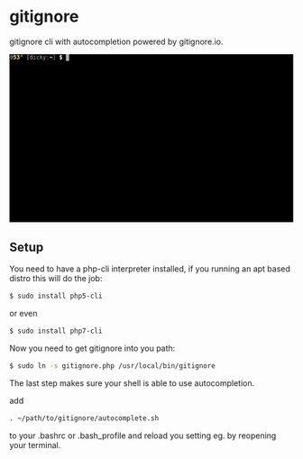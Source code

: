 # gitignore
gitignore cli with autocompletion powered by gitignore.io.

![example screen session](example.gif)

## Setup

You need to have a php-cli interpreter installed, if you running an apt based distro this will do the job:

``` sh
$ sudo install php5-cli
```

or even

``` sh
$ sudo install php7-cli
```

Now you need to get gitignore into you path:

``` sh
$ sudo ln -s gitignore.php /usr/local/bin/gitignore
```

The last step makes sure your shell is able to use autocompletion.

add

``` sh
. ~/path/to/gitignore/autocomplete.sh
```

to your .bashrc or .bash_profile and reload you setting eg. by reopening your terminal.
